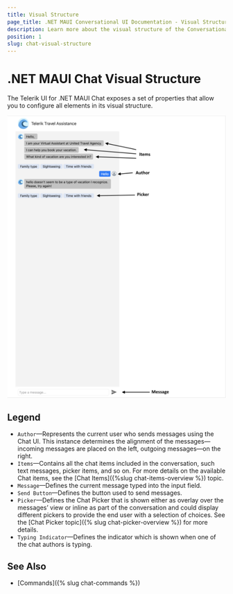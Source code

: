 ```yaml
---
title: Visual Structure
page_title: .NET MAUI Conversational UI Documentation - Visual Structure
description: Learn more about the visual structure of the Conversational UI
position: 1
slug: chat-visual-structure
---
```


# .NET MAUI Chat Visual Structure

The Telerik UI for .NET MAUI Chat exposes a set of properties that allow you to configure all elements in its visual structure.

![.NET MAUI Chat Visual Structure](images/chat-visualstructure.png)

## Legend

- `Author`&mdash;Represents the current user who sends messages using the Chat UI. This instance determines the alignment of the messages—incoming messages are placed on the left, outgoing messages—on the right.
- `Items`&mdash;Contains all the chat items included in the conversation, such text messages, picker items, and so on. For more details on the available Chat items, see the [Chat Items]({%slug chat-items-overview %}) topic.
- `Message`&mdash;Defines the current message typed into the input field.
- `Send Button`&mdash;Defines the button used to send messages.
- `Picker`&mdash;Defines the Chat Picker that is shown either as overlay over the messages’ view or inline as part of the conversation and could display different pickers to provide the end user with a selection of choices. See the [Chat Picker topic]({% slug chat-picker-overview %}) for more details.
- `Typing Indicator`&mdash;Defines the indicator which is shown when one of the chat authors is typing.

## See Also

- [Commands]({% slug chat-commands %})
